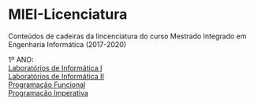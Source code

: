 # MIEI-Licenciatura
Conteúdos de cadeiras da lincenciatura do curso Mestrado Integrado em Engenharia Informática (2017-2020)

1º ANO: <br/>
[Laboratórios de Informática I](https://github.com/fliper6/MIEI-Licenciatura/tree/main/1%C2%BA%20ano/LI1) <br/>
[Laboratórios de Informática II](https://github.com/fliper6/MIEI-Licenciatura/tree/main/1%C2%BA%20ano/LI2) <br/>
[Programação Funcional](https://github.com/fliper6/MIEI-Licenciatura/tree/main/1%C2%BA%20ano/PF) <br/>
[Programação Imperativa](https://github.com/fliper6/MIEI-Licenciatura/tree/main/1%C2%BA%20ano/PI) <br/>
